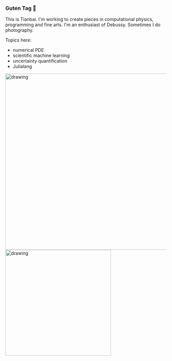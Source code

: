 ### Guten Tag 🎴

This is Tianbai.
I'm working to create pieces in computational physics, programming and fine arts. I'm an enthusiast of Debussy. Sometimes I do photography.

Topics here:
- numerical PDE
- scientific machine learning
- uncertainty quantification
- Julialang

<a href="https://github.com/anuraghazra/github-readme-stats">
  <img align="center" src="https://github-profile-summary-cards.vercel.app/api/cards/profile-details?username=vavrines&theme=vue" alt="drawing" width="550"/>
</a>
<a href="https://github.com/anuraghazra/convoychat">
  <img align="center" src="https://github-readme-stats.vercel.app/api/top-langs/?username=vavrines&layout=compact&theme=vue" alt="drawing" width="330"/>
</a>

<!---
- 📫 https://xiaotianbai.com

![stats](https://github-readme-stats.vercel.app/api?username=vavrines&show_icons=true&hide_border=true)

![stats](https://github-readme-stats.vercel.app/api?username=vavrines&theme=vue)
![lang](https://github-readme-stats.vercel.app/api/top-langs/?username=vavrines&layout=compact&theme=vue)
-->

